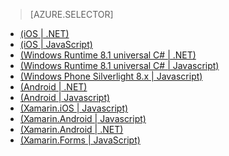 <!-- deleted by customization
> [AZURE.SELECTOR-LIST (Platform | Backend )]
- [(iOS | .NET)](../articles/mobile-services-dotnet-backend-ios-get-started-push.md)
- [(iOS | JavaScript)](../articles/mobile-services-javascript-backend-ios-get-started-push.md)
- [(Windows Runtime 8.1 universal C# | .NET)](../articles/mobile-services-dotnet-backend-windows-universal-dotnet-get-started-push.md)
- [(Windows Runtime 8.1 universal C# | Javascript)](../articles/mobile-services-javascript-backend-windows-universal-dotnet-get-started-push.md)
- [(Windows Phone Silverlight 8.x | Javascript)](../articles/mobile-services-javascript-backend-windows-phone-get-started-push.md)
- [(Android | .NET)](../articles/mobile-services-dotnet-backend-android-get-started-push.md)
- [(Android | Javascript)](../articles/mobile-services-javascript-backend-android-get-started-push.md)
- [(Xamarin.iOS | Javascript)](../articles/partner-xamarin-mobile-services-ios-get-started-push.md)
- [(Xamarin.Android | Javascript)](../articles/partner-xamarin-mobile-services-android-get-started-push.md)
- [(Xamarin.Android | .NET)](../articles/mobile-services-dotnet-backend-xamarin-android-get-started-push.md)
- [(Xamarin.Forms | JavaScript)](../articles/partner-xamarin-mobile-services-xamarin-forms-get-started-push.md)
-->
<!-- keep by customization: begin -->
> [AZURE.SELECTOR]
- [(iOS | .NET)](/documentation/articles/mobile-services-dotnet-backend-ios-get-started-push)
- [(iOS | JavaScript)](/documentation/articles/mobile-services-javascript-backend-ios-get-started-push)
- [(Windows Runtime 8.1 universal C# | .NET)](/documentation/articles/mobile-services-dotnet-backend-windows-universal-dotnet-get-started-push)
- [(Windows Runtime 8.1 universal C# | Javascript)](/documentation/articles/mobile-services-javascript-backend-windows-universal-dotnet-get-started-push)
- [(Windows Phone Silverlight 8.x | Javascript)](/documentation/articles/mobile-services-javascript-backend-windows-phone-get-started-push)
- [(Android | .NET)](/documentation/articles/mobile-services-dotnet-backend-android-get-started-push)
- [(Android | Javascript)](/documentation/articles/mobile-services-javascript-backend-android-get-started-push)
- [(Xamarin.iOS | Javascript)](/documentation/articles/partner-xamarin-mobile-services-ios-get-started-push)
- [(Xamarin.Android | Javascript)](/documentation/articles/partner-xamarin-mobile-services-android-get-started-push)
- [(Xamarin.Android | .NET)](/documentation/articles/mobile-services-dotnet-backend-xamarin-android-get-started-push)
- [(Xamarin.Forms | JavaScript)](/documentation/articles/partner-xamarin-mobile-services-xamarin-forms-get-started-push)
<!-- keep by customization: end -->
